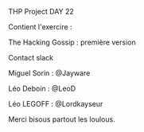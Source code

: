 THP Project DAY 22


Contient l'exercire :

The Hacking Gossip : première version



Contact slack

Miguel Sorin : @Jayware

Léo Deboin : @LeoD

Léo LEGOFF : @Lordkayseur

Merci bisous partout les loulous.
